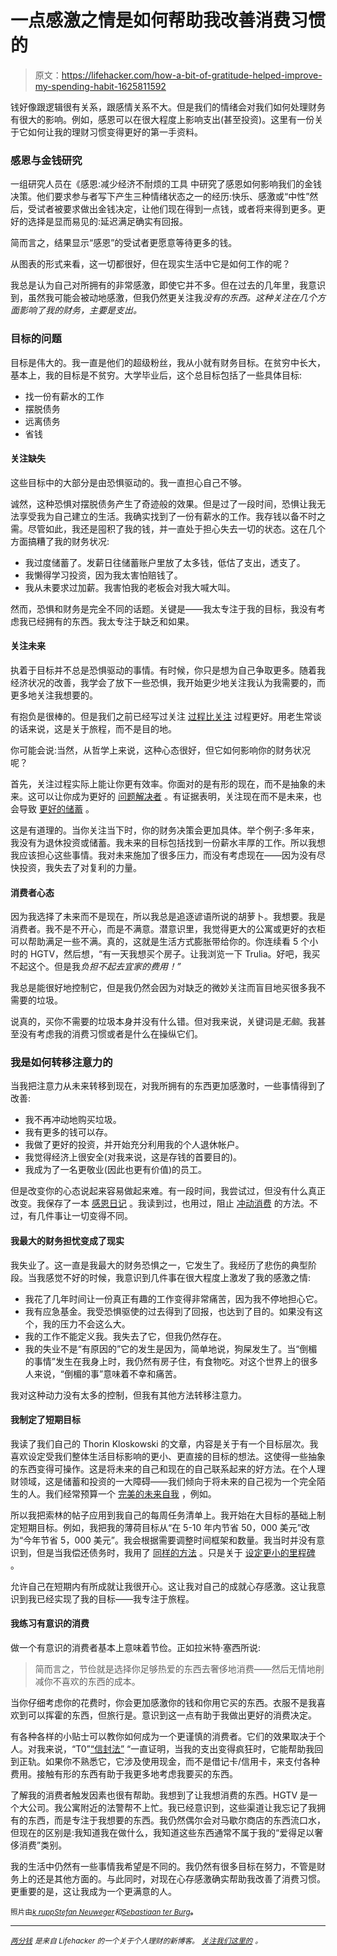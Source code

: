 # 一点感激之情是如何帮助我改善消费习惯的

> 原文：<https://lifehacker.com/how-a-bit-of-gratitude-helped-improve-my-spending-habit-1625811592>

钱好像跟逻辑很有关系，跟感情关系不大。但是我们的情绪会对我们如何处理财务有很大的影响。例如，感恩可以在很大程度上影响支出(甚至投资)。这里有一份关于它如何让我的理财习惯变得更好的第一手资料。



### 感恩与金钱研究

一组研究人员在《感恩:减少经济不耐烦的工具 中研究了感恩如何影响我们的金钱决策。他们要求参与者写下产生三种情绪状态之一的经历:快乐、感激或“中性”然后，受试者被要求做出金钱决定，让他们现在得到一点钱，或者将来得到更多。更好的选择是显而易见的:延迟满足确实有回报。

简而言之，结果显示“感恩”的受试者更愿意等待更多的钱。

从图表的形式来看，这一切都很好，但在现实生活中它是如何工作的呢？

我总是认为自己对所拥有的非常感激，即使它并不多。但在过去的几年里，我意识到，虽然我可能会被动地感激，但我仍然更关注我*没有的东西。这种关注在几个方面影响了我的财务，主要是支出。*

### 目标的问题

目标是伟大的。我一直是他们的超级粉丝，我从小就有财务目标。在贫穷中长大，基本上，我的目标是不贫穷。大学毕业后，这个总目标包括了一些具体目标:

*   找一份有薪水的工作
*   摆脱债务
*   远离债务
*   省钱

#### 关注缺失

这些目标中的大部分是由恐惧驱动的。我一直担心自己不够。

诚然，这种恐惧对摆脱债务产生了奇迹般的效果。但是过了一段时间，恐惧让我无法享受我为自己建立的生活。我确实找到了一份有薪水的工作。我存钱以备不时之需。尽管如此，我还是囤积了我的钱，并一直处于担心失去一切的状态。这在几个方面搞糟了我的财务状况:

*   我过度储蓄了。发薪日往储蓄账户里放了太多钱，低估了支出，透支了。
*   我懒得学习投资，因为我太害怕赔钱了。
*   我从未要求过加薪。我害怕我的老板会对我大喊大叫。

然而，恐惧和财务是完全不同的话题。关键是——我太专注于我的目标，我没有考虑我已经拥有的东西。我太专注于缺乏和如果。

#### 关注未来

执着于目标并不总是恐惧驱动的事情。有时候，你只是想为自己争取更多。随着我经济状况的改善，我学会了放下一些恐惧，我开始更少地关注我认为我需要的，而更多地关注我想要的。

有抱负是很棒的。但是我们之前已经写过关注 [过程比关注](https://lifehacker.com/stay-optimistic-by-focusing-on-the-journey-not-the-go-1588046507) 过程更好。用老生常谈的话来说，这是关于旅程，而不是目的地。

你可能会说:当然，从哲学上来说，这种心态很好，但它如何影响你的财务状况呢？

首先，关注过程实际上能让你更有效率。你面对的是有形的现在，而不是抽象的未来。这可以让你成为更好的 [问题解决者](http://lifehacker.com/solve-problems-like-an-entrepreneur-by-focusing-on-the-1620205517) 。有证据表明，关注现在而不是未来，也会导致 [更好的储蓄](http://www.bargaineering.com/articles/thinking-cyclically-better-at-saving.html) 。

这是有道理的。当你关注当下时，你的财务决策会更加具体。举个例子:多年来，我没有为退休投资或储蓄。我未来的目标包括找到一份薪水丰厚的工作。所以我想我应该担心这些事情。我对未来施加了很多压力，而没有考虑现在——因为没有尽快投资，我失去了对复利的力量。

#### 消费者心态

因为我选择了未来而不是现在，所以我总是追逐谚语所说的胡萝卜。我想要。我是消费者。我不是不开心，而是不满意。潜意识里，我觉得更大的公寓或更好的衣柜可以帮助满足一些不满。真的，这就是生活方式膨胀带给你的。你连续看 5 个小时的 HGTV，然后想，“有一天我想买个房子。让我浏览一下 Trulia。好吧，我买不起这个。但是我*负担不起去宜家的费用！”*

我总是能很好地控制它，但是我仍然会因为对缺乏的微妙关注而盲目地买很多我不需要的垃圾。

说真的，买你不需要的垃圾本身并没有什么错。但对我来说，关键词是*无脑*。我甚至没有考虑我的消费习惯或者是什么在操纵它们。

### 我是如何转移注意力的

当我把注意力从未来转移到现在，对我所拥有的东西更加感激时，一些事情得到了改善:

*   我不再冲动地购买垃圾。
*   我有更多的钱可以存。
*   我做了更好的投资，并开始充分利用我的个人退休帐户。
*   我觉得经济上很安全(对我来说，这是存钱的首要目的)。
*   我成为了一名更敬业(因此也更有价值)的员工。

但是改变你的心态说起来容易做起来难。有一段时间，我尝试过，但没有什么真正改变。我保存了一本 [感恩日记](http://lifehacker.com/keep-a-gratitude-journal-to-help-falling-asleep-5055181) 。我读到过，也用过，阻止 [冲动消费](http://twocents.lifehacker.com/practice-conscious-spending-to-make-better-buying-dec-1568969476) 的方法。不过，有几件事让一切变得不同。

#### 我最大的财务担忧变成了现实

我失业了。这一直是我最大的财务恐惧之一，它发生了。我经历了悲伤的典型阶段。当我感觉不好的时候，我意识到几件事在很大程度上激发了我的感激之情:

*   我花了几年时间让一份真正有趣的工作变得非常痛苦，因为我不停地担心它。
*   我有应急基金。我受恐惧驱使的过去得到了回报，也达到了目的。如果没有这个，我的压力不会这么大。
*   我的工作不能定义我。我失去了它，但我仍然存在。
*   我的失业不是“有原因的”它的发生是因为，简单地说，狗屎发生了。当“倒楣的事情”发生在我身上时，我仍然有房子住，有食物吃。对这个世界上的很多人来说，“倒楣的事”意味着不幸和痛苦。

我对这种动力没有太多的控制，但我有其他方法转移注意力。

#### 我制定了短期目标

我读了我们自己的 Thorin Kloskowski 的文章，内容是关于有一个目标层次。我喜欢设定受我们整体生活目标影响的更小、更直接的目标的想法。这使得一些抽象的东西变得可操作。这是将未来的自己和现在的自己联系起来的好方法。在个人理财领域，这是储蓄和投资的一大障碍——我们倾向于将未来的自己视为一个完全陌生的人。我们经常预算一个 [完美的未来自我](https://lifehacker.com/don-t-rely-on-a-perfect-future-self-to-make-your-mone-1584083517) ，例如。

所以我把索林的帖子应用到我自己的每周任务清单上。我开始在大目标的基础上制定短期目标。例如，我把我的薄荷目标从“在 5-10 年内节省 50，000 美元”改为“今年节省 5，000 美元”。我会根据需要调整时间框架和数量。我当时并没有意识到，但是当我偿还债务时，我用了 [同样的方法](http://lifehacker.com/pay-off-small-balances-first-for-better-odds-of-elimina-5940989) 。只是关于 [设定更小的里程碑](http://twocents.lifehacker.com/set-smaller-milestones-to-better-reach-a-financial-goal-1545820919) 。

允许自己在短期内有所成就让我很开心。这让我对自己的成就心存感激。这让我意识到我已经实现了我的目标——我专注于旅程。

#### 我练习有意识的消费

做一个有意识的消费者基本上意味着节俭。正如拉米特·塞西所说:

> 简而言之，节俭就是选择你足够热爱的东西去奢侈地消费——然后无情地削减你不喜欢的东西的成本。

当你仔细考虑你的花费时，你会更加感激你的钱和你用它买的东西。衣服不是我喜欢到可以挥霍的东西，但旅行是。意识到这一点有助于我做出更好的消费决定。

有各种各样的小贴士可以教你如何成为一个更谨慎的消费者。它们的效果取决于个人。对我来说，“T0”[“信封法”](https://lifehacker.com/use-these-printable-money-envelopes-to-switch-to-cash-a-5847589) “一直证明，当我的支出变得疯狂时，它能帮助我回到正轨。如果你不熟悉它，它涉及使用现金，而不是借记卡/信用卡，来支付各种费用。接触有形的东西有助于我更多地考虑我要买的东西。

了解我的消费者触发因素也很有帮助。我想到了让我想消费的东西。HGTV 是一个大公司。我公寓附近的法警帮不上忙。我已经意识到，这些渠道让我忘记了我拥有的东西，而是专注于我想要的东西。我仍然偶尔会对马歇尔商店的东西流口水，但现在的区别是:我知道我在做什么，我知道这些东西通常不属于我的“爱得足以奢侈消费”类别。

我的生活中仍然有一些事情我希望是不同的。我仍然有很多目标在努力，不管是财务上的还是其他方面的。与此同时，对现在心存感激确实帮助我改善了消费习惯。更重要的是，这让我成为一个更满意的人。

<small>照片由</small>[<small>*k rupp*</small>](https://www.flickr.com/photos/krupptastic/)<small></small>*[<small>*Stefan Neuweger*</small>](https://www.flickr.com/photos/sneuweger/)<small>*和*</small>[<small>*Sebastiaan ter Burg*</small>](https://www.flickr.com/photos/ter-burg/)<small>***。***</small>*

* * *

[*<small>两分钱</small>*](http://twocents.lifehacker.com/) *<small>是来自 Lifehacker 的一个关于个人理财的新博客。</small>* [*<small>关注我们这里的</small>*](https://twitter.com/TwoCentsLH) <small>*。*</small>